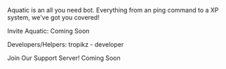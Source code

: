 Aquatic is an all you need bot. Everything from an ping command to a XP system, we've got you covered!

Invite Aquatic:
Coming Soon

Developers/Helpers:
tropikz - developer

Join Our Support Server!
Coming Soon
